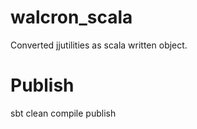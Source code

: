 walcron_scala
========================
Converted jjutilities as scala written object.

Publish
=======
sbt clean compile publish
